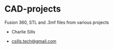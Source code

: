# CAD-projects
Fusion 360, STL and .3mf files from various projects

- Charlie Sills

- csills.tech@gmail.com


